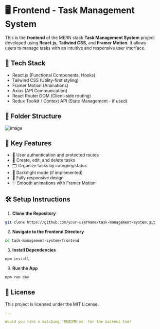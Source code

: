 # 🖥️ Frontend - Task Management System

This is the **frontend** of the MERN stack **Task Management System** project developed using **React.js**, **Tailwind CSS**, and **Framer Motion**. It allows users to manage tasks with an intuitive and responsive user interface.

## 🚀 Tech Stack

- React.js (Functional Components, Hooks)
- Tailwind CSS (Utility-first styling)
- Framer Motion (Animations)
- Axios (API Communication)
- React Router DOM (Client-side routing)
- Redux Toolkit / Context API (State Management - if used)

## 📂 Folder Structure
![image](https://github.com/user-attachments/assets/214e8d3d-384d-43b8-ae3a-ccb6c7b66639)



## 🎯 Key Features

- 🔐 User authentication and protected routes
- 📝 Create, edit, and delete tasks
- 🗂️ Organize tasks by category/status
- 🌙 Dark/light mode (if implemented)
- 📱 Fully responsive design
- ✨ Smooth animations with Framer Motion

## 🛠️ Setup Instructions

1. **Clone the Repository**

```bash
git clone https://github.com/your-username/task-management-system.git
```

2. **Navigate to the Frontend Directory** 
```bash
cd task-management-system/frontend
```
3. **Install Dependencies** 
```bash
npm install
```

3. **Run the App** 
```bash
npm run dev
```


## 📄 License
This project is licensed under the MIT License.
```yaml
---

Would you like a matching `README.md` for the backend too?
```
